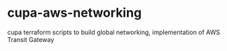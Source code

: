 # cupa-aws-networking
cupa terraform scripts to build global networking, implementation of AWS Transit Gateway
